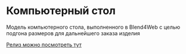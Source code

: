 # Компьютерный стол

Модель компьютерного стола, выполненного в Blend4Web с целью подгона размеров для дальнейшего заказа изделия

[Релиз можно посмотреть тут](https://mousecach.github.io/blog/kompyuternyj-stol/ "Модель компьютерного стола")
